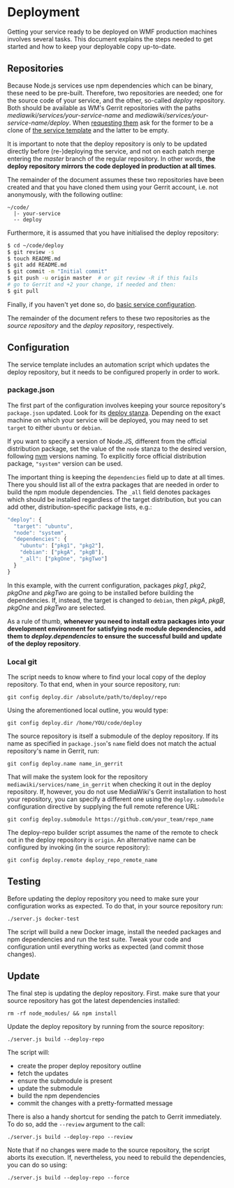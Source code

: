 # Deployment

Getting your service ready to be deployed on WMF production machines involves
several tasks. This document explains the steps needed to get started and how to
keep your deployable copy up-to-date.

## Repositories

Because Node.js services use npm dependencies which can be binary, these need to
be pre-built. Therefore, two repositories are needed; one for the source code of
your service, and the other, so-called *deploy* repository. Both should be
available as WM's Gerrit repositories with the paths
*mediawiki/services/your-service-name* and
*mediawiki/services/your-service-name/deploy*. When [requesting
them](https://www.mediawiki.org/wiki/Git/New_repositories/Requests) ask for the
former to be a clone of [the service
template](https://github.com/wikimedia/service-template-node) and the latter to
be empty.

It is important to note that the deploy repository is only to be updated
directly before (re-)deploying the service, and not on each patch merge entering
the *master* branch of the regular repository. In other words, **the deploy
repository mirrors the code deployed in production at all times**.

The remainder of the document assumes these two repositories have been created
and that you have cloned them using your Gerrit account, i.e. not anonymously,
with the following outline:

```
~/code/
  |- your-service
  -- deploy
```

Furthermore, it is assumed that you have initialised the deploy repository:

```bash
$ cd ~/code/deploy
$ git review -s
$ touch README.md
$ git add README.md
$ git commit -m "Initial commit"
$ git push -u origin master  # or git review -R if this fails
# go to Gerrit and +2 your change, if needed and then:
$ git pull
```

Finally, if you haven't yet done so, do [basic service
configuration](config.md).

The remainder of the document refers to these two repositories as the *source
repository* and the *deploy repository*, respectively.

## Configuration

The service template includes an automation script which updates the deploy
repository, but it needs to be configured properly in order to work.

### package.json

The first part of the configuration involves keeping your source repository's
`package.json` updated. Look for its [deploy stanza](../package.json#L49).
Depending on the exact machine on which your service will be deployed, you may
need to set `target` to either `ubuntu` or `debian`. 

If you want to specify a version of Node.JS, different from the official distribution
package, set the value of the `node` stanza to the desired version, following 
[nvm](https://github.com/creationix/nvm) versions naming. 
To explicitly force official distribution package, `"system"` version can be used.

The important thing is keeping the `dependencies` field up to date at all times.
There you should list all of the extra packages that are needed in order to
build the npm module dependencies. The `_all` field denotes packages which
should be installed regardless of the target distribution, but you can add
other, distribution-specific package lists, e.g.:

```javascript
"deploy": {
  "target": "ubuntu",
  "node": "system",
  "dependencies": {
    "ubuntu": ["pkg1", "pkg2"],
    "debian": ["pkgA", "pkgB"],
    "_all": ["pkgOne", "pkgTwo"]
  }
}
```

In this example, with the current configuration, packages *pkg1*, *pkg2*,
*pkgOne* and *pkgTwo* are going to be installed before building the
dependencies. If, instead, the target is changed to `debian`, then *pkgA*,
*pkgB*, *pkgOne* and *pkgTwo* are selected.

As a rule of thumb, **whenever you need to install extra packages into your
development environment for satisfying node module dependencies, add them to
*deploy.dependencies* to ensure the successful build and update of the deploy
repository**.

### Local git

The script needs to know where to find your local copy of the deploy repository.
To that end, when in your source repository, run:

```
git config deploy.dir /absolute/path/to/deploy/repo
```

Using the aforementioned local outline, you would type:

```
git config deploy.dir /home/YOU/code/deploy
```

The source repository is itself a submodule of the deploy repository. If its
name as specified in `package.json`'s `name` field does not match the actual
repository's name in Gerrit, run:

```
git config deploy.name name_in_gerrit
```

That will make the system look for the repository
`mediawiki/services/name_in_gerrit` when checking it out in the deploy
repository. If, however, you do not use MediaWiki's Gerrit installation to host
your repository, you can specify a different one using the `deploy.submodule`
configuration directive by supplying the full remote reference URL:

```
git config deploy.submodule https://github.com/your_team/repo_name
```

The deploy-repo builder script assumes the name of the remote to check out in 
the deploy repository is `origin`. An alternative name can be configured by 
invoking (in the source repository):

```
git config deploy.remote deploy_repo_remote_name
```

## Testing

Before updating the deploy repository you need to make sure your configuration
works as expected. To do that, in your source repository run:

```
./server.js docker-test
```

The script will build a new Docker image, install the needed packages and npm
dependencies and run the test suite. Tweak your code and configuration until
everything works as expected (and commit those changes).

## Update

The final step is updating the deploy repository. First. make sure that your
source repository has got the latest dependencies installed:

```
rm -rf node_modules/ && npm install
```

Update the deploy repository by running from the source repository:

```
./server.js build --deploy-repo
```

The script will:
- create the proper deploy repository outline
- fetch the updates
- ensure the submodule is present
- update the submodule
- build the npm dependencies
- commit the changes with a pretty-formatted message

There is also a handy shortcut for sending the patch to Gerrit immediately. To
do so, add the `--review` argument to the call:

```
./server.js build --deploy-repo --review
```

Note that if no changes were made to the source repository, the script aborts
its execution. If, nevertheless, you need to rebuild the dependencies, you can
do so using:

```
./server.js build --deploy-repo --force
```


